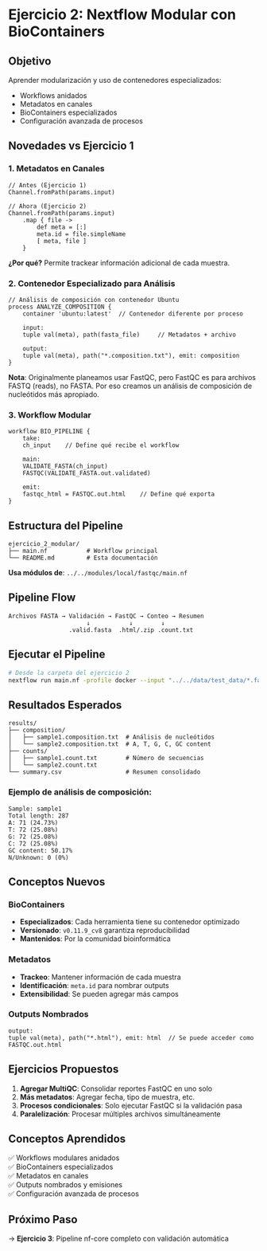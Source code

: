 # Ejercicio 2: Nextflow Modular con BioContainers

## Objetivo
Aprender modularización y uso de contenedores especializados:
- Workflows anidados
- Metadatos en canales
- BioContainers especializados
- Configuración avanzada de procesos

## Novedades vs Ejercicio 1

### 1. Metadatos en Canales
```nextflow
// Antes (Ejercicio 1)
Channel.fromPath(params.input)

// Ahora (Ejercicio 2) 
Channel.fromPath(params.input)
    .map { file ->
        def meta = [:]
        meta.id = file.simpleName
        [ meta, file ]
    }
```

**¿Por qué?** Permite trackear información adicional de cada muestra.

### 2. Contenedor Especializado para Análisis
```nextflow
// Análisis de composición con contenedor Ubuntu
process ANALYZE_COMPOSITION {
    container 'ubuntu:latest'  // Contenedor diferente por proceso
    
    input:
    tuple val(meta), path(fasta_file)     // Metadatos + archivo
    
    output:
    tuple val(meta), path("*.composition.txt"), emit: composition
}
```

**Nota**: Originalmente planeamos usar FastQC, pero FastQC es para archivos FASTQ (reads), no FASTA. Por eso creamos un análisis de composición de nucleótidos más apropiado.

### 3. Workflow Modular
```nextflow
workflow BIO_PIPELINE {
    take:
    ch_input    // Define qué recibe el workflow
    
    main:
    VALIDATE_FASTA(ch_input)
    FASTQC(VALIDATE_FASTA.out.validated)
    
    emit:
    fastqc_html = FASTQC.out.html    // Define qué exporta
}
```

## Estructura del Pipeline

```
ejercicio_2_modular/
├── main.nf           # Workflow principal
└── README.md         # Esta documentación
```

**Usa módulos de**: `../../modules/local/fastqc/main.nf`

## Pipeline Flow

```
Archivos FASTA → Validación → FastQC → Conteo → Resumen
                      ↓           ↓        ↓
                 .valid.fasta  .html/.zip .count.txt
```

## Ejecutar el Pipeline

```bash
# Desde la carpeta del ejercicio 2
nextflow run main.nf -profile docker --input "../../data/test_data/*.fasta"
```

## Resultados Esperados

```
results/
├── composition/
│   ├── sample1.composition.txt  # Análisis de nucleótidos
│   └── sample2.composition.txt  # A, T, G, C, GC content
├── counts/
│   ├── sample1.count.txt        # Número de secuencias
│   └── sample2.count.txt
└── summary.csv                  # Resumen consolidado
```

### Ejemplo de análisis de composición:
```
Sample: sample1
Total length: 287
A: 71 (24.73%)
T: 72 (25.08%)
G: 72 (25.08%)
C: 72 (25.08%)
GC content: 50.17%
N/Unknown: 0 (0%)
```

## Conceptos Nuevos

### BioContainers
- **Especializados**: Cada herramienta tiene su contenedor optimizado
- **Versionado**: `v0.11.9_cv8` garantiza reproducibilidad
- **Mantenidos**: Por la comunidad bioinformática

### Metadatos  
- **Trackeo**: Mantener información de cada muestra
- **Identificación**: `meta.id` para nombrar outputs
- **Extensibilidad**: Se pueden agregar más campos

### Outputs Nombrados
```nextflow
output:
tuple val(meta), path("*.html"), emit: html  // Se puede acceder como FASTQC.out.html
```

## Ejercicios Propuestos

1. **Agregar MultiQC**: Consolidar reportes FastQC en uno solo
2. **Más metadatos**: Agregar fecha, tipo de muestra, etc.
3. **Procesos condicionales**: Solo ejecutar FastQC si la validación pasa
4. **Paralelización**: Procesar múltiples archivos simultáneamente

## Conceptos Aprendidos

✅ Workflows modulares anidados  
✅ BioContainers especializados  
✅ Metadatos en canales  
✅ Outputs nombrados y emisiones  
✅ Configuración avanzada de procesos  

## Próximo Paso
→ **Ejercicio 3**: Pipeline nf-core completo con validación automática